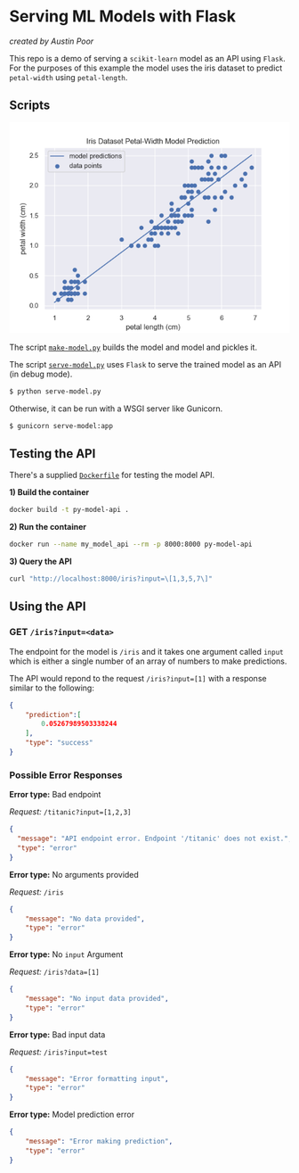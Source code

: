 # Serving ML Models with Flask

_created by Austin Poor_

This repo is a demo of serving a `scikit-learn` model as an API using `Flask`. For the purposes of this example the model uses the iris dataset to predict `petal-width` using `petal-length`.

## Scripts

![iris data](plots/iris_data.png)

The script [`make-model.py`](make-model.py) builds the model and model and pickles it.

The script [`serve-model.py`](serve-model.py) uses `Flask` to serve the trained model as an API (in debug mode). 

```bash
$ python serve-model.py
```

Otherwise, it can be run with a WSGI server like Gunicorn.

```bash
$ gunicorn serve-model:app
```

## Testing the API

There's a supplied [`Dockerfile`](./Dockerfile) for testing the model API.

**1) Build the container**
```bash
docker build -t py-model-api .
```

**2) Run the container**
```bash
docker run --name my_model_api --rm -p 8000:8000 py-model-api
```

**3) Query the API**

```bash
curl "http://localhost:8000/iris?input=\[1,3,5,7\]"
```

## Using the API

### GET `/iris?input=<data>`

The endpoint for the model is `/iris` and it takes one argument called `input` which is either a single number of an array of numbers to make predictions.

The API would repond to the request `/iris?input=[1]` with a response similar to the following:

```json
{
    "prediction":[
        0.05267989503338244
    ],
    "type": "success"
}
```

### Possible Error Responses

**Error type:** Bad endpoint

*Request:* `/titanic?input=[1,2,3]`

```json
{
  "message": "API endpoint error. Endpoint '/titanic' does not exist.", 
  "type": "error"
}
```

**Error type:** No arguments provided

*Request:* `/iris`

```json
{
    "message": "No data provided",
    "type": "error"
}
```

**Error type:** No `input` Argument

*Request:* `/iris?data=[1]`

```json
{
    "message": "No input data provided",
    "type": "error"
}
```

**Error type:** Bad input data

*Request:* `/iris?input=test`

```json
{
    "message": "Error formatting input",
    "type": "error"
}
```

**Error type:** Model prediction error

```json
{
    "message": "Error making prediction",
    "type": "error"
}
```





